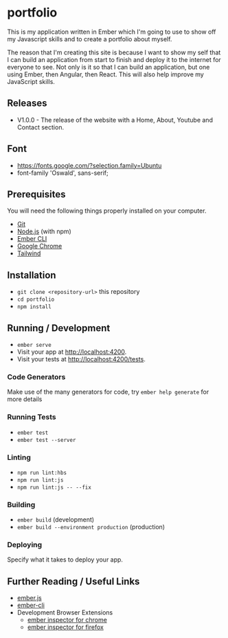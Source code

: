 # portfolio

This is my application written in Ember which I'm going to use to show off my Javascript skills and to create a portfolio about myself.

The reason that I'm creating this site is because I want to show my self that I can build an application from start to finish and deploy it to the internet for everyone to see. Not only is it so that I can build an application, but one using Ember, then Angular, then React. This will also help improve my JavaScript skills.

## Releases

* V1.0.0 - The release of the website with a Home, About, Youtube and Contact section.

## Font

* https://fonts.google.com/?selection.family=Ubuntu
* font-family 'Oswald', sans-serif;

## Prerequisites

You will need the following things properly installed on your computer.

* [Git](https://git-scm.com/)
* [Node.js](https://nodejs.org/) (with npm)
* [Ember CLI](https://ember-cli.com/)
* [Google Chrome](https://google.com/chrome/)
* [Tailwind](https://tailwindcss.com/)

## Installation

* `git clone <repository-url>` this repository
* `cd portfolio`
* `npm install`

## Running / Development

* `ember serve`
* Visit your app at [http://localhost:4200](http://localhost:4200).
* Visit your tests at [http://localhost:4200/tests](http://localhost:4200/tests).

### Code Generators

Make use of the many generators for code, try `ember help generate` for more details

### Running Tests

* `ember test`
* `ember test --server`

### Linting

* `npm run lint:hbs`
* `npm run lint:js`
* `npm run lint:js -- --fix`

### Building

* `ember build` (development)
* `ember build --environment production` (production)

### Deploying

Specify what it takes to deploy your app.

## Further Reading / Useful Links

* [ember.js](https://emberjs.com/)
* [ember-cli](https://ember-cli.com/)
* Development Browser Extensions
  * [ember inspector for chrome](https://chrome.google.com/webstore/detail/ember-inspector/bmdblncegkenkacieihfhpjfppoconhi)
  * [ember inspector for firefox](https://addons.mozilla.org/en-US/firefox/addon/ember-inspector/)
